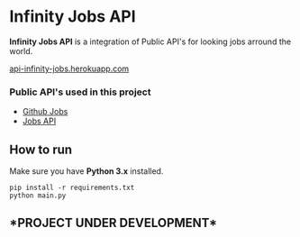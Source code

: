 # Infinity Jobs API

**Infinity Jobs API** is a integration of Public API's for looking jobs arround the world.

[api-infinity-jobs.herokuapp.com](https://api-infinity-jobs.herokuapp.com)

### Public API's used in this project
- [Github Jobs](https://jobs.github.com/api)
- [Jobs API](https://search.gov/developer/jobs.html)
## How to run

Make sure you have **Python 3.x** installed.

```shell
pip install -r requirements.txt
python main.py
```

## \*PROJECT UNDER DEVELOPMENT\*
